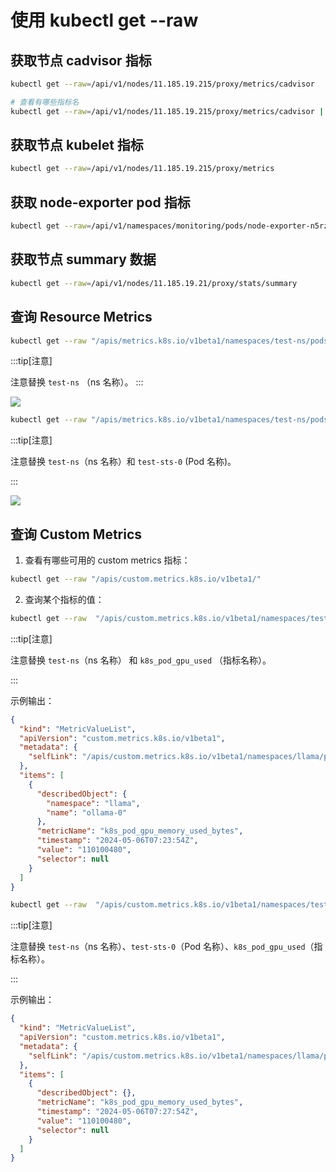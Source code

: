# 使用 kubectl get --raw

## 获取节点 cadvisor 指标

```bash
kubectl get --raw=/api/v1/nodes/11.185.19.215/proxy/metrics/cadvisor

# 查看有哪些指标名
kubectl get --raw=/api/v1/nodes/11.185.19.215/proxy/metrics/cadvisor | grep -v "#" | awk -F '{' '{print $1}' | awk '{print $1}' | sort | uniq
```

## 获取节点 kubelet 指标

```bash
kubectl get --raw=/api/v1/nodes/11.185.19.215/proxy/metrics
```

## 获取 node-exporter pod 指标

```bash
kubectl get --raw=/api/v1/namespaces/monitoring/pods/node-exporter-n5rz2:9100/proxy/metrics
```

## 获取节点 summary 数据

```bash
kubectl get --raw=/api/v1/nodes/11.185.19.21/proxy/stats/summary
```

## 查询 Resource Metrics

<Tabs>
  <TabItem value="all-resource" label="命名空间下所有 Pod">

  ```bash
  kubectl get --raw "/apis/metrics.k8s.io/v1beta1/namespaces/test-ns/pods/"
  ```

  :::tip[注意]

  注意替换 `test-ns` （ns 名称）。
  :::

  ![](https://image-host-1251893006.cos.ap-chengdu.myqcloud.com/2023%2F09%2F25%2F20230925162846.png)

  </TabItem>

  <TabItem value="single-resource" label="单个 Pod">

  ```bash
  kubectl get --raw "/apis/metrics.k8s.io/v1beta1/namespaces/test-ns/pods/test-sts-0"
  ```

  :::tip[注意]

  注意替换 `test-ns`（ns 名称）和 `test-sts-0` (Pod 名称)。

  :::

  ![](https://image-host-1251893006.cos.ap-chengdu.myqcloud.com/2023%2F09%2F25%2F20230925162948.png)

  </TabItem>
</Tabs>

## 查询 Custom Metrics

1. 查看有哪些可用的 custom metrics 指标：

```bash
kubectl get --raw "/apis/custom.metrics.k8s.io/v1beta1/"
```

2. 查询某个指标的值：

<Tabs>
  <TabItem value="all-custom" label="命名空间下所有 Pod">

  ```bash
  kubectl get --raw  "/apis/custom.metrics.k8s.io/v1beta1/namespaces/test-ns/pods/*/k8s_pod_gpu_used"
  ```

  :::tip[注意]

  注意替换 `test-ns`（ns 名称） 和 `k8s_pod_gpu_used` （指标名称）。

  :::

  示例输出：

  ```json
  {
    "kind": "MetricValueList",
    "apiVersion": "custom.metrics.k8s.io/v1beta1",
    "metadata": {
      "selfLink": "/apis/custom.metrics.k8s.io/v1beta1/namespaces/llama/pods/%2A/k8s_pod_gpu_memory_used_bytes"
    },
    "items": [
      {
        "describedObject": {
          "namespace": "llama",
          "name": "ollama-0"
        },
        "metricName": "k8s_pod_gpu_memory_used_bytes",
        "timestamp": "2024-05-06T07:23:54Z",
        "value": "110100480",
        "selector": null
      }
    ]
  }
  ```
  </TabItem>

  <TabItem value="single-custom" label="单个 Pod">

  ```bash
  kubectl get --raw  "/apis/custom.metrics.k8s.io/v1beta1/namespaces/test-ns/pods/test-sts-0/k8s_pod_gpu_used"
  ```

  :::tip[注意]

  注意替换 `test-ns`（ns 名称）、`test-sts-0`（Pod 名称）、`k8s_pod_gpu_used`（指标名称）。

  :::

  示例输出：

  ```json
  {
    "kind": "MetricValueList",
    "apiVersion": "custom.metrics.k8s.io/v1beta1",
    "metadata": {
      "selfLink": "/apis/custom.metrics.k8s.io/v1beta1/namespaces/llama/pods/ollama-0/k8s_pod_gpu_memory_used_bytes"
    },
    "items": [
      {
        "describedObject": {},
        "metricName": "k8s_pod_gpu_memory_used_bytes",
        "timestamp": "2024-05-06T07:27:54Z",
        "value": "110100480",
        "selector": null
      }
    ]
  }
  ```
  </TabItem>
</Tabs>
